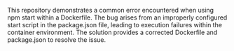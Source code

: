 This repository demonstrates a common error encountered when using npm start within a Dockerfile. The bug arises from an improperly configured start script in the package.json file, leading to execution failures within the container environment.  The solution provides a corrected Dockerfile and package.json to resolve the issue.